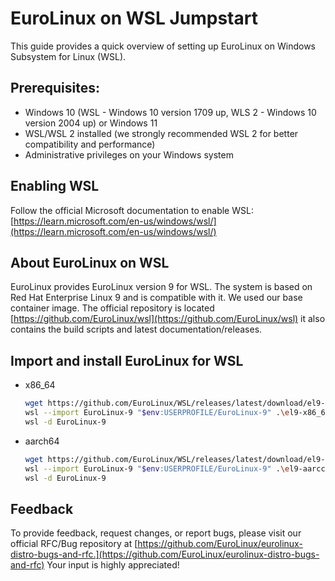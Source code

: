 # EuroLinux on WSL Jumpstart

This guide provides a quick overview of setting up EuroLinux on Windows Subsystem for Linux (WSL).


## Prerequisites:

- Windows 10 (WSL - Windows 10 version 1709 up, WLS 2 - Windows 10 version 2004 up) or Windows 11
- WSL/WSL 2 installed (we strongly recommended WSL 2 for better compatibility and performance)
- Administrative privileges on your Windows system

## Enabling WSL

Follow the official Microsoft documentation to enable WSL: [https://learn.microsoft.com/en-us/windows/wsl/](https://learn.microsoft.com/en-us/windows/wsl/)

## About EuroLinux on WSL

EuroLinux provides EuroLinux version 9 for WSL. The system is based on Red Hat
Enterprise Linux 9 and is compatible with it. We used our base container image. The official
repository is located [https://github.com/EuroLinux/wsl](https://github.com/EuroLinux/wsl) it also contains the build scripts and
latest documentation/releases.

## Import and install EuroLinux for WSL

- x86_64
  ```bash
  wget https://github.com/EuroLinux/WSL/releases/latest/download/el9-x86_64.tar -o el9-x86_64.tar
  wsl --import EuroLinux-9 "$env:USERPROFILE/EuroLinux-9" .\el9-x86_64.tar --version 2
  wsl -d EuroLinux-9
  ```

- aarch64
  ```bash
  wget https://github.com/EuroLinux/WSL/releases/latest/download/el9-aarch64.tar -o el9-aarch64.tar
  wsl --import EuroLinux-9 "$env:USERPROFILE/EuroLinux-9" .\el9-aarcch64.tar --version 2
  wsl -d EuroLinux-9
  ```


## Feedback

To provide feedback, request changes, or report bugs, please visit our official
RFC/Bug repository at
[https://github.com/EuroLinux/eurolinux-distro-bugs-and-rfc.](https://github.com/EuroLinux/eurolinux-distro-bugs-and-rfc)
Your input is highly appreciated!
